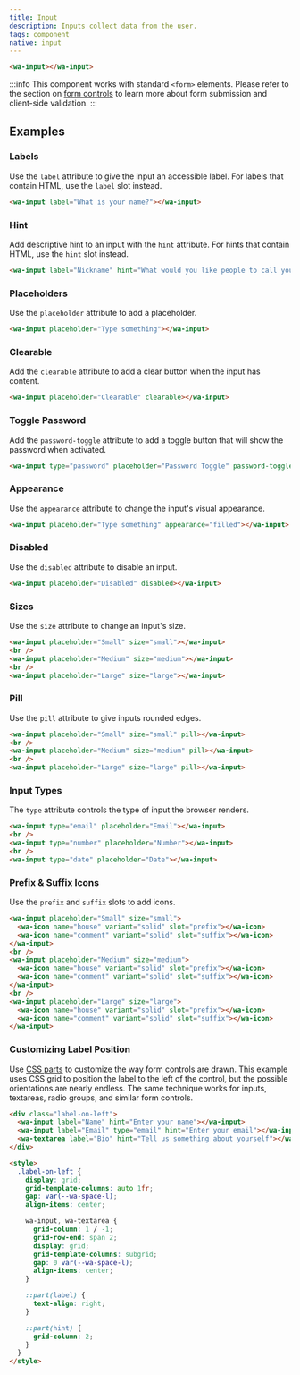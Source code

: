 ```yaml
---
title: Input
description: Inputs collect data from the user.
tags: component
native: input
---
```


```html {.example}
<wa-input></wa-input>
```

:::info
This component works with standard `<form>` elements. Please refer to the section on [form controls](/docs/form-controls) to learn more about form submission and client-side validation.
:::

## Examples

### Labels

Use the `label` attribute to give the input an accessible label. For labels that contain HTML, use the `label` slot instead.

```html {.example}
<wa-input label="What is your name?"></wa-input>
```

### Hint

Add descriptive hint to an input with the `hint` attribute. For hints that contain HTML, use the `hint` slot instead.

```html {.example}
<wa-input label="Nickname" hint="What would you like people to call you?"></wa-input>
```

### Placeholders

Use the `placeholder` attribute to add a placeholder.

```html {.example}
<wa-input placeholder="Type something"></wa-input>
```

### Clearable

Add the `clearable` attribute to add a clear button when the input has content.

```html {.example}
<wa-input placeholder="Clearable" clearable></wa-input>
```

### Toggle Password

Add the `password-toggle` attribute to add a toggle button that will show the password when activated.

```html {.example}
<wa-input type="password" placeholder="Password Toggle" password-toggle></wa-input>
```

### Appearance

Use the `appearance` attribute to change the input's visual appearance.

```html {.example}
<wa-input placeholder="Type something" appearance="filled"></wa-input>
```

### Disabled

Use the `disabled` attribute to disable an input.

```html {.example}
<wa-input placeholder="Disabled" disabled></wa-input>
```

### Sizes

Use the `size` attribute to change an input's size.

```html {.example}
<wa-input placeholder="Small" size="small"></wa-input>
<br />
<wa-input placeholder="Medium" size="medium"></wa-input>
<br />
<wa-input placeholder="Large" size="large"></wa-input>
```

### Pill

Use the `pill` attribute to give inputs rounded edges.

```html {.example}
<wa-input placeholder="Small" size="small" pill></wa-input>
<br />
<wa-input placeholder="Medium" size="medium" pill></wa-input>
<br />
<wa-input placeholder="Large" size="large" pill></wa-input>
```

### Input Types

The `type` attribute controls the type of input the browser renders.

```html {.example}
<wa-input type="email" placeholder="Email"></wa-input>
<br />
<wa-input type="number" placeholder="Number"></wa-input>
<br />
<wa-input type="date" placeholder="Date"></wa-input>
```

### Prefix & Suffix Icons

Use the `prefix` and `suffix` slots to add icons.

```html {.example}
<wa-input placeholder="Small" size="small">
  <wa-icon name="house" variant="solid" slot="prefix"></wa-icon>
  <wa-icon name="comment" variant="solid" slot="suffix"></wa-icon>
</wa-input>
<br />
<wa-input placeholder="Medium" size="medium">
  <wa-icon name="house" variant="solid" slot="prefix"></wa-icon>
  <wa-icon name="comment" variant="solid" slot="suffix"></wa-icon>
</wa-input>
<br />
<wa-input placeholder="Large" size="large">
  <wa-icon name="house" variant="solid" slot="prefix"></wa-icon>
  <wa-icon name="comment" variant="solid" slot="suffix"></wa-icon>
</wa-input>
```

### Customizing Label Position

Use [CSS parts](#css-parts) to customize the way form controls are drawn. This example uses CSS grid to position the label to the left of the control, but the possible orientations are nearly endless. The same technique works for inputs, textareas, radio groups, and similar form controls.

```html {.example}
<div class="label-on-left">
  <wa-input label="Name" hint="Enter your name"></wa-input>
  <wa-input label="Email" type="email" hint="Enter your email"></wa-input>
  <wa-textarea label="Bio" hint="Tell us something about yourself"></wa-textarea>
</div>

<style>
  .label-on-left {
    display: grid;
    grid-template-columns: auto 1fr;
    gap: var(--wa-space-l);
    align-items: center;

    wa-input, wa-textarea {
      grid-column: 1 / -1;
      grid-row-end: span 2;
      display: grid;
      grid-template-columns: subgrid;
      gap: 0 var(--wa-space-l);
      align-items: center;
    }

    ::part(label) {
      text-align: right;
    }

    ::part(hint) {
      grid-column: 2;
    }
  }
</style>
```